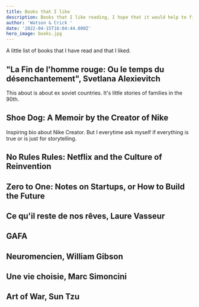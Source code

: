```yaml
---
title: Books that I like
description: Books that I like reading, I hope that it would help to find inspiration for your next reading.
author: 'Watson & Crick '
date: '2022-04-15T16:04:44.000Z'
hero_image: books.jpg
---
```


A little list of books that I have read and that I liked.



## "La Fin de l'homme rouge: Ou le temps du désenchantement", Svetlana Alexievitch
 
This about is about ex soviet countries. It's little stories of families in the 90th.

## Shoe Dog: A Memoir by the Creator of Nike

Inspiring bio about Nike Creator. But I everytime ask myself if everything is true or is just for storytelling.

## No Rules Rules: Netflix and the Culture of Reinvention 

## Zero to One: Notes on Startups, or How to Build the Future

## Ce qu'il reste de nos rêves, Laure Vasseur

## GAFA

## Neuromencien,  William Gibson

## Une vie choisie, Marc Simoncini

## Art of War, Sun Tzu